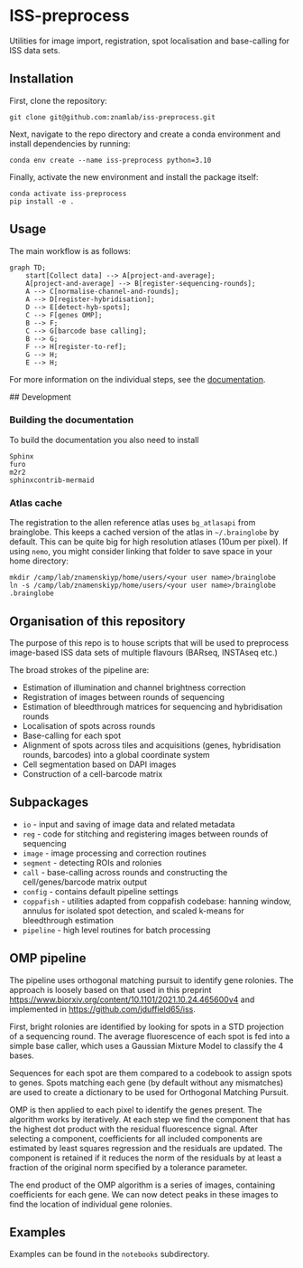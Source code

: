 # ISS-preprocess
Utilities for image import, registration, spot localisation and base-calling for ISS data sets.

## Installation
First, clone the repository:
```
git clone git@github.com:znamlab/iss-preprocess.git
```

Next, navigate to the repo directory and create a conda environment and install dependencies by running:
```
conda env create --name iss-preprocess python=3.10
```

Finally, activate the new environment and install the package itself:
```
conda activate iss-preprocess
pip install -e .
```

## Usage

The main workflow is as follows:

```mermaid
graph TD;
    start[Collect data] --> A[project-and-average];
    A[project-and-average] --> B[register-sequencing-rounds];
    A --> C[normalise-channel-and-rounds];
    A --> D[register-hybridisation];
    D --> E[detect-hyb-spots];
    C --> F[genes OMP];
    B --> F;
    C --> G[barcode base calling];
    B --> G;
    F --> H[register-to-ref];
    G --> H;
    E --> H;
```

For more information on the individual steps, see the [documentation](https://iss-preprocess.znamlab.org/).



## Development

### Building the documentation

To build the documentation you also need to install
```
Sphinx
furo
m2r2
sphinxcontrib-mermaid
```

### Atlas cache

The registration to the allen reference atlas uses `bg_atlasapi` from brainglobe. This
keeps a cached version of the atlas in `~/.brainglobe` by default. This can be quite
big for high resolution atlases (10um per pixel). If using `nemo`, you might consider
linking that folder to save space in your home directory:
```
mkdir /camp/lab/znamenskiyp/home/users/<your user name>/brainglobe
ln -s /camp/lab/znamenskiyp/home/users/<your user name>/brainglobe .brainglobe
```

## Organisation of this repository

The purpose of this repo is to house scripts that will be used to preprocess image-based ISS data sets of multiple flavours (BARseq, INSTAseq etc.)

The broad strokes of the pipeline are:

* Estimation of illumination and channel brightness correction
* Registration of images between rounds of sequencing
* Estimation of bleedthrough matrices for sequencing and hybridisation rounds
* Localisation of spots across rounds
* Base-calling for each spot
* Alignment of spots across tiles and acquisitions (genes, hybridisation rounds, barcodes) into a global coordinate system
* Cell segmentation based on DAPI images
* Construction of a cell-barcode matrix

## Subpackages

* `io` - input and saving of image data and related metadata
* `reg` - code for stitching and registering images between rounds of sequencing
* `image` - image processing and correction routines
* `segment` - detecting ROIs and rolonies
* `call` - base-calling across rounds and constructing the cell/genes/barcode matrix output
* `config` - contains default pipeline settings
* `coppafish` - utilities adapted from coppafish codebase: hanning window, annulus for isolated
spot detection, and scaled k-means for bleedthrough estimation
* `pipeline` - high level routines for batch processing

## OMP pipeline

The pipeline uses orthogonal matching pursuit to identify gene rolonies. The approach
is loosely based on that used in this preprint https://www.biorxiv.org/content/10.1101/2021.10.24.465600v4
and implemented in https://github.com/jduffield65/iss.

First, bright rolonies are identified by looking for spots in a STD projection
of a sequencing round. The average fluorescence of each spot is fed into a simple
base caller, which uses a Gaussian Mixture Model to classify the 4 bases.

Sequences for each spot are them compared to a codebook to assign spots to genes.
Spots matching each gene (by default without any mismatches) are used to create
a dictionary to be used for Orthogonal Matching Pursuit.

OMP is then applied to each pixel to identify the genes present.
The algorithm works by iteratively. At each step we find the component that has
the highest dot product with the residual fluorescence signal. After selecting
a component, coefficients for all included components are estimated by least
squares regression and the residuals are updated. The component is retained
if it reduces the norm of the residuals by at least a fraction of the original
norm specified by a tolerance parameter.

The end product of the OMP algorithm is a series of images, containing coefficients
for each gene. We can now detect peaks in these images to find the location of
individual gene rolonies.

## Examples
Examples can be found in the `notebooks` subdirectory.
